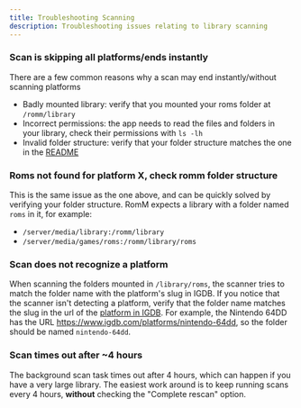 ```yaml
---
title: Troubleshooting Scanning
description: Troubleshooting issues relating to library scanning
---
```


### Scan is skipping all platforms/ends instantly

There are a few common reasons why a scan may end instantly/without scanning platforms

- Badly mounted library: verify that you mounted your roms folder at `/romm/library`
- Incorrect permissions: the app needs to read the files and folders in your library, check their permissions with `ls -lh`
- Invalid folder structure: verify that your folder structure matches the one in the [README](https://github.com/rommapp/romm#-folder-structure)

### Roms not found for platform X, check romm folder structure

This is the same issue as the one above, and can be quickly solved by verifying your folder structure. RomM expects a library with a folder named `roms` in it, for example:

- `/server/media/library:/romm/library`
- `/server/media/games/roms:/romm/library/roms`

### Scan does not recognize a platform

When scanning the folders mounted in `/library/roms`, the scanner tries to match the folder name with the platform's slug in IGDB. If you notice that the scanner isn't detecting a platform, verify that the folder name matches the slug in the url of the [platform in IGDB](https://www.igdb.com/platforms). For example, the Nintendo 64DD has the URL https://www.igdb.com/platforms/nintendo-64dd, so the folder should be named `nintendo-64dd`.

### Scan times out after ~4 hours

The background scan task times out after 4 hours, which can happen if you have a very large library. The easiest work around is to keep running scans every 4 hours, **without** checking the "Complete rescan" option.
